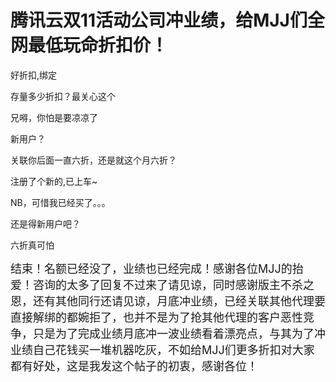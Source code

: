 # 腾讯云双11活动公司冲业绩，给MJJ们全网最低玩命折扣价！


好折扣,绑定<img src="static/image/smiley/default/lol.gif" smilieid="12" border="0" alt="" />

存量多少折扣？最关心这个

兄嘚，你怕是要凉凉了

新用户？

关联你后面一直六折，还是就这个月六折？

注册了个新的,已上车~

NB，可惜我已经买了。。。

还是得新用户吧？

六折真可怕

<font size="4">结束！名额已经没了，业绩也已经完成！感谢各位MJJ的抬爱！咨询的太多了回复不过来了请见谅，同时感谢版主不杀之恩，还有其他同行还请见谅，月底冲业绩，已经关联其他代理要直接解绑的都婉拒了，也并不是为了抢其他代理的客户恶性竞争，只是为了完成业绩月底冲一波业绩看着漂亮点，与其为了冲业绩自己花钱买一堆机器吃灰，不如给MJJ们更多折扣对大家都有好处，这是我发这个帖子的初衷，感谢各位！</font>
